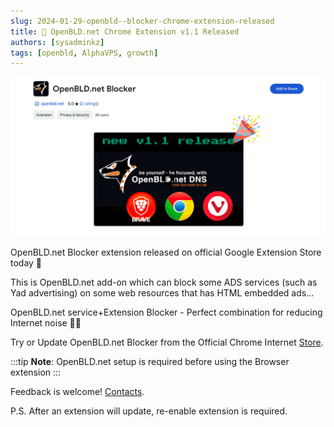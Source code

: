 ```yaml
---
slug: 2024-01-29-openbld--blocker-chrome-extension-released
title: 🎉 OpenBLD.net Chrome Extension v1.1 Released
authors: [sysadminkz]
tags: [openbld, AlphaVPS, growth]
---
```


![OpenBLD.net Chrome Extension v1.1 Released](images/openbld-chrome-extension-v1.1-released.jpeg)

OpenBLD.net Blocker extension released on official Google Extension Store today 💪

This is OpenBLD.net add-on which can block some ADS services (such as Yad advertising) on some 
web resources that has HTML embedded ads...

OpenBLD.net service+Extension Blocker - Perfect combination for reducing Internet noise 🧘‍♂️

Try or Update OpenBLD.net Blocker from the Official Chrome Internet [Store](https://chromewebstore.google.com/detail/openbldnet-blocker/jjpjcmckhkcefefgbgghomdhcbfmklea).

:::tip
**Note**: OpenBLD.net setup is required before using the Browser extension
:::

Feedback is welcome! [Contacts](/docs/contacts/).

P.S. After an extension will update, re-enable extension is required.

